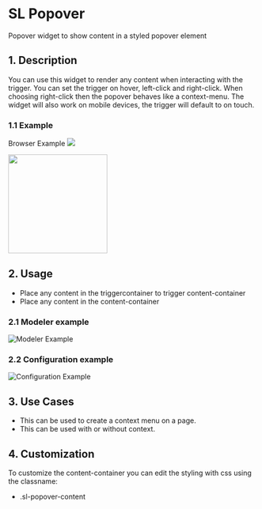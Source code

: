 # SL Popover

Popover widget to show content in a styled popover element

## 1. Description

You can use this widget to render any content when interacting with the trigger. You can set the trigger on hover, left-click and right-click. When choosing right-click then the popover behaves like a context-menu. The widget will also work on mobile devices, the trigger will default to on touch.

### 1.1 Example
Browser Example
![](https://github.com/simplylogicninjas/sl-widget-popover/tree/main/docs/images/popover_browser_example.png?raw=true)

<img src="https://raw.githubusercontent.com/simplylogicninjas/sl-widget-popover/main/docs/images/popover_browser_example.png" width="200"/>

## 2. Usage

* Place any content in the triggercontainer to trigger content-container
* Place any content in the content-container

### 2.1 Modeler example
![Modeler Example](https://github.com/simplylogicninjas/sl-widget-popover/tree/main/docs/images/modeler_example.png?raw=true)


### 2.2 Configuration example
![Configuration Example](https://github.com/simplylogicninjas/sl-widget-popover/tree/main/docs/images/popover_general_tab.png?raw=true)

## 3. Use Cases

* This can be used to create a context menu on a page.
* This can be used with or without context.

## 4. Customization

To customize the content-container you can edit the styling with css using the classname:

* .sl-popover-content

